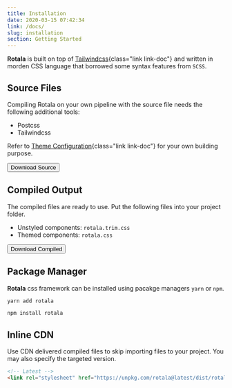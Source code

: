 ```yaml
---
title: Installation
date: 2020-03-15 07:42:34
link: /docs/
slug: installation
section: Getting Started
---
```


**Rotala** is built on top of [Tailwindcss](https://tailwindcss.com){class="link link-doc"} and written in morden CSS language that borrowed some syntax features from `SCSS`.

## Source Files
Compiling Rotala on your own pipeline with the source file needs the following additional tools:
- Postcss
- Tailwindcss

Refer to [Theme Configuration](/docs/theme-configuration){class="link link-doc"} for your own building purpose.

<button class="button button-primary">Download Source</button>

## Compiled Output
The compiled files are ready to use. Put the following files into your project folder.
- Unstyled components: `rotala.trim.css`
- Themed components: `rotala.css`

<button class="button button-primary">Download Compiled</button>


## Package Manager
**Rotala** css framework can be installed using pacakge managers `yarn` or `npm`.

```bash
yarn add rotala

npm install rotala
```

## Inline CDN
Use CDN delivered compiled files to skip importing files to your project. You may also specify the targeted version.

```html {}
<!-- Latest -->
<link rel="stylesheet" href="https://unpkg.com/rotala@latest/dist/rotala.css">
```
